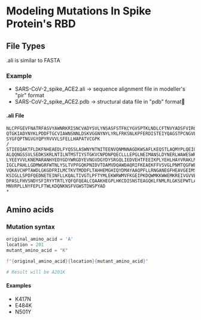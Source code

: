 # Modeling Mutations In Spike Protein's RBD 

## File Types

.ali is similar to FASTA

### Example

- SARS-CoV-2_spike_ACE2.ali -> sequence alignment file in modeller's "pir" format
- SARS-CoV-2_spike_ACE2.pdb -> structural data file in "pdb" format

#### .ali File

```>P1;template_6mojstructureX:SARS-CoV-2_spike_ACE2:.:.:.:.::::
NLCPFGEVFNATRFASVYAWNRKRISNCVADYSVLYNSASFSTFKCYGVSPTKLNDLCFTNVYADSFVIRGDEVRQIAPG
QTGKIADYNYKLPDDFTGCVIAWNSNNLDSKVGGNYNYLYRLFRKSNLKPFERDISTEIYQAGSTPCNGVEGFNCYFPLQ
SYGFQPTNGVGYQPYRVVVLSFELLHAPATVCGPK
/
STIEEQAKTFLDKFNHEAEDLFYQSSLASWNYNTNITEENVQNMNNAGDKWSAFLKEQSTLAQMYPLQEIQNLTVKLQLQ
ALQQNGSSVLSEDKSKRLNTILNTMSTIYSTGKVCNPDNPQECLLLEPGLNEIMANSLDYNERLWAWESWRSEVGKQLRP
LYEEYVVLKNEMARANHYEDYGDYWRGDYEVNGVDGYDYSRGQLIEDVEHTFEEIKPLYEHLHAYVRAKLMNAYPSYISP
IGCLPAHLLGDMWGRFWTNLYSLTVPFGQKPNIDVTDAMVDQAWDAQRIFKEAEKFFVSVGLPNMTQGFWENSMLTDPGN
VQKAVCHPTAWDLGKGDFRILMCTKVTMDDFLTAHHEMGHIQYDMAYAAQPFLLRNGANEGFHEAVGEIMSLSAATPKHL
KSIGLLSPDFQEDNETEINFLLKQALTIVGTLPFTYMLEKWRWMVFKGEIPKDQWMKKWWEMKREIVGVVEPVPHDETYC
DPASLFHVSNDYSFIRYYTRTLYQFQFQEALCQAAKHEGPLHKCDISNSTEAGQKLFNMLRLGKSEPWTLALENVVGAKN
MNVRPLLNYFEPLFTWLKDQNKNSFVGWSTDWSPYAD
*
```

## Amino acids

### Mutation syntax

```python
original_amino_acid = 'A'
location = 201
mutant_amino_acid = "K"

f"{original_amino_acid}{location}{mutant_amino_acid}"

# Result will be A201K
```

#### Examples

- K417N
- E484K
- N501Y




